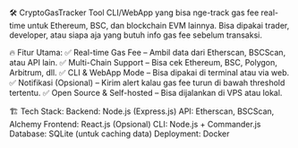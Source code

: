 🛠 CryptoGasTracker
Tool CLI/WebApp yang bisa nge-track gas fee real-time untuk Ethereum, BSC, dan blockchain EVM lainnya. Bisa dipakai trader, developer, atau siapa aja yang butuh info gas fee sebelum transaksi.

🔥 Fitur Utama:
✅ Real-time Gas Fee – Ambil data dari Etherscan, BSCScan, atau API lain.
✅ Multi-Chain Support – Bisa cek Ethereum, BSC, Polygon, Arbitrum, dll.
✅ CLI & WebApp Mode – Bisa dipakai di terminal atau via web.
✅ Notifikasi (Opsional) – Kirim alert kalau gas fee turun di bawah threshold tertentu.
✅ Open Source & Self-hosted – Bisa dijalankan di VPS atau lokal.

🏗 Tech Stack:
Backend: Node.js (Express.js)
API: Etherscan, BSCScan, Alchemy
Frontend: React.js (Opsional)
CLI: Node.js + Commander.js
Database: SQLite (untuk caching data)
Deployment: Docker
